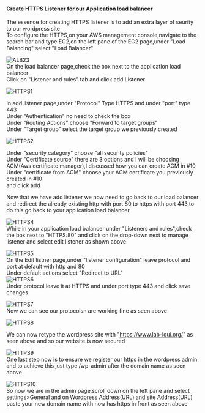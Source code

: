 #### Create HTTPS Listener for our Application load balancer
The essence for creating HTTPS listener is to add an extra layer of seurity to our wordpress site
<br>
To configure the HTTPS,on your AWS management console,navigate to the search bar and type EC2,on the left pane of the EC2 page,under "Load Balancing" select "Load Balancer"
<br>

![ALB23](https://github.com/AdventureLouis/Wordpress_Deployment_To_AWS_2/assets/161846069/d44533f1-ad13-4a3a-a27f-f7062fe8576b)
<br>
On the load balancer page,check the box next to the application load balancer 
<br>
Click on "Listener and rules" tab and click add Listener
<br>

![HTTPS1](https://github.com/AdventureLouis/Wordpress_Deployment_To_AWS_2/assets/161846069/cfc37f45-7e25-4f07-acce-3351fbd8d7e1)

In add listener page,under "Protocol" Type HTTPS and under "port" type 443
<br>
Under "Authentication" no need to check the box
<br>
Under "Routing Actions" choose "Forward to target groups"
<br>
Under "Target group" select the target group we previously created
<br>

![HTTPS2](https://github.com/AdventureLouis/Wordpress_Deployment_To_AWS_2/assets/161846069/1205b902-38ed-4ea0-a019-e131e1c38518)

Under "security category" choose "all security policies"
<br>
Under "Certificate source" there are 3 options and I will be choosing ACM(Aws certificate manager),I discussed how you can create ACM in #10
<br>
Under "certificate from ACM" choose your ACM certificate you previously created in #10
<br>
and click add
<br>

Now that we have add listener we now need to go back to our load balancer and redirect the already existing http with port 80 to https with port 443,to do this go back to your application load balancer
<br>

![HTTPS4](https://github.com/AdventureLouis/Wordpress_Deployment_To_AWS_2/assets/161846069/9e5b65a5-480d-4984-952f-818cf04c35f1)
<br>
While in your application load balancer under "Listeners and rules",check the box next to "HTTPS:80" and click on the drop-down next to 
manage listener and select edit listener as shown above
<br>

![HTTPS5](https://github.com/AdventureLouis/Wordpress_Deployment_To_AWS_2/assets/161846069/06304e22-1711-4ff2-a327-814fe4a4d596)
<br>
On the Edit listner page,under "listener configuration" leave protocol and port at default with http and 80
<br>
Under default actions select "Redirect to URL"
<br>
![HTTPS6](https://github.com/AdventureLouis/Wordpress_Deployment_To_AWS_2/assets/161846069/b7040a91-bc7f-4374-9717-e4c6e0bbe38d)
<br>
Under protocol leave it at HTTPS and under port type 443 and click save changes
<br>

![HTTPS7](https://github.com/AdventureLouis/Wordpress_Deployment_To_AWS_2/assets/161846069/e3da42c6-76c4-43ed-8fc5-0826209cccca)
<br>
Now we can see our protocolsn are working fine as seen above
<br>

![HTTPS8](https://github.com/AdventureLouis/Wordpress_Deployment_To_AWS_2/assets/161846069/cbf77c6a-25c2-4570-bd23-eb68e112af29)

We can now retype the wordpress site with "https://www.lab-loui.org/" as seen above and so our website is now secured
<br>

![HTTPS9](https://github.com/AdventureLouis/Wordpress_Deployment_To_AWS_2/assets/161846069/2d0cda74-9afc-421f-9fb1-18a953119148)
<br>
One last step now is to ensure we register our https in the wordpress admin and to achieve this just type /wp-admin after the domain name
as seen above
<br>

![HTTPS10](https://github.com/AdventureLouis/Wordpress_Deployment_To_AWS_2/assets/161846069/a9f79ee2-35ec-4b10-84aa-9aa3006cbce5)
<br>
So now we are in the admin page,scroll down on the left pane and select settings>General and on Wordpress Address(URL) and site Address(URL)
paste your new domain name with now has https in front as seen above
